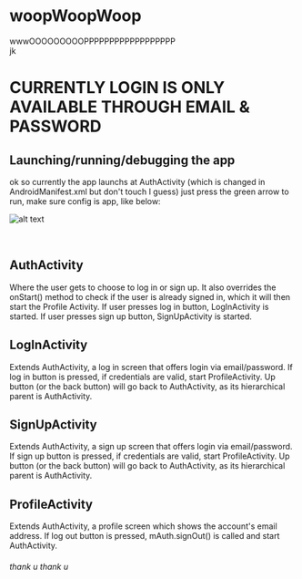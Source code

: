 # woopWoopWoop
wwwOOOOOOOOOPPPPPPPPPPPPPPPPPP
</br>
jk 
</br>
<h1>CURRENTLY LOGIN IS ONLY AVAILABLE THROUGH EMAIL & PASSWORD</h1>
<h2>Launching/running/debugging the app</h2>
ok so currently the app launchs at AuthActivity (which is changed in AndroidManifest.xml but don't touch I guess)
just press the green arrow to run, make sure config is app, like below:

![alt text](https://i.imgur.com/KBxB1ra.png)

</br>
<h2>AuthActivity</h2>
Where the user gets to choose to log in or sign up.  It also overrides the onStart() method to check if the user is already signed in, which it will then start the Profile Activity.  If user presses log in button, LogInActivity is started.  If user presses sign up button, SignUpActivity is started.

</br>
<h2>LogInActivity</h2>
Extends AuthActivity, a log in screen that offers login via email/password.  If log in button is pressed, if credentials are valid, start ProfileActivity.  Up button (or the back button) will go back to AuthActivity, as its hierarchical parent is AuthActivity.

</br>
<h2>SignUpActivity</h2>
Extends AuthActivity, a sign up screen that offers login via email/password.  If sign up button is pressed, if credentials are valid, start ProfileActivity.  Up button (or the back button) will go back to AuthActivity, as its hierarchical parent is AuthActivity.

</br>
<h2>ProfileActivity</h2>
Extends AuthActivity, a profile screen which shows the account's email address.  If log out button is pressed, mAuth.signOut() is called  and start AuthActivity.

<h6>thank u thank u</h6>
